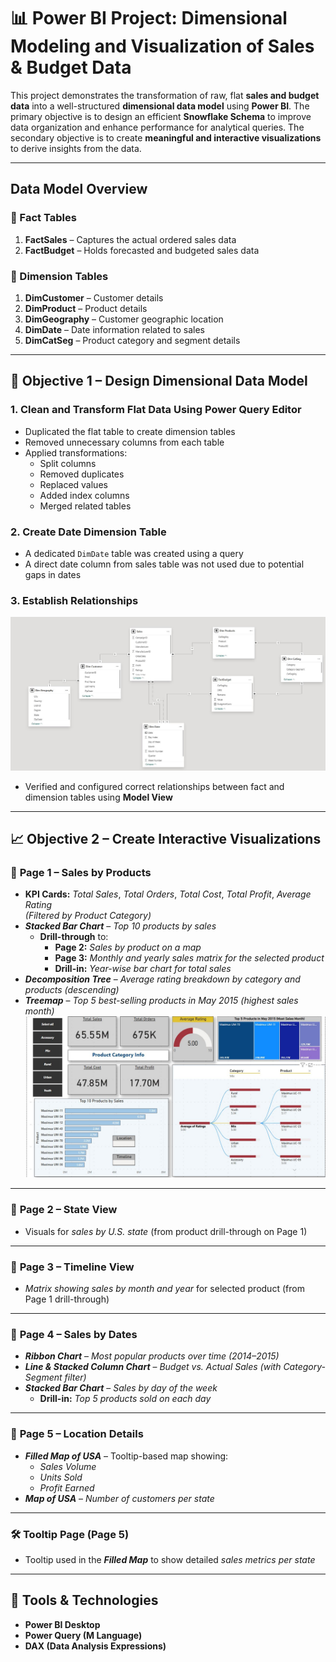 # 📊 Power BI Project: Dimensional Modeling and Visualization of Sales & Budget Data

This project demonstrates the transformation of raw, flat **sales and budget data** into a well-structured **dimensional data model** using **Power BI**. The primary objective is to design an efficient **Snowflake Schema** to improve data organization and enhance performance for analytical queries. The secondary objective is to create **meaningful and interactive visualizations** to derive insights from the data.

---

##  Data Model Overview

### 🔸 Fact Tables

1. **FactSales** – Captures the actual ordered sales data  
2. **FactBudget** – Holds forecasted and budgeted sales data  

### 🔹 Dimension Tables

1. **DimCustomer** – Customer details  
2. **DimProduct** – Product details  
3. **DimGeography** – Customer geographic location  
4. **DimDate** – Date information related to sales  
5. **DimCatSeg** – Product category and segment details  

---

## 🎯 Objective 1 – Design Dimensional Data Model

### 1. Clean and Transform Flat Data Using Power Query Editor

- Duplicated the flat table to create dimension tables  
- Removed unnecessary columns from each table  
- Applied transformations:  
  - Split columns  
  - Removed duplicates  
  - Replaced values  
  - Added index columns  
  - Merged related tables  

### 2. Create Date Dimension Table

- A dedicated `DimDate` table was created using a query  
- A direct date column from sales table was not used due to potential gaps in dates  

### 3. Establish Relationships
![Data Model](https://github.com/TiranB/Dimensional-Modeling/blob/main/Logical%20Data%20Model.JPG)
- Verified and configured correct relationships between fact and dimension tables using **Model View**

---

## 📈 Objective 2 – Create Interactive Visualizations

### 📄 **Page 1 – Sales by Products**

- **KPI Cards:** *Total Sales*, *Total Orders*, *Total Cost*, *Total Profit*, *Average Rating*  
  *(Filtered by Product Category)*  
- **_Stacked Bar Chart_** – *Top 10 products by sales*  
  - **Drill-through** to:
    - **Page 2:** *Sales by product on a map*  
    - **Page 3:** *Monthly and yearly sales matrix for the selected product*  
    - **Drill-in:** *Year-wise bar chart for total sales*  
- **_Decomposition Tree_** – *Average rating breakdown by category and products (descending)*  
- **_Treemap_** – *Top 5 best-selling products in May 2015 (highest sales month)*
![sales by Products](https://github.com/TiranB/Dimensional-Modeling/blob/main/Sales%20by%20Products.JPG)
---

### 📄 **Page 2 – State View**

- Visuals for *sales by U.S. state* (from product drill-through on Page 1)

---

### 📄 **Page 3 – Timeline View**

- *Matrix showing sales by month and year* for selected product (from Page 1 drill-through)

---

### 📄 **Page 4 – Sales by Dates**

- **_Ribbon Chart_** – *Most popular products over time (2014–2015)*  
- **_Line & Stacked Column Chart_** – *Budget vs. Actual Sales (with Category-Segment filter)*  
- **_Stacked Bar Chart_** – *Sales by day of the week*  
  - **Drill-in:** *Top 5 products sold on each day*

---

### 📄 **Page 5 – Location Details**

- **_Filled Map of USA_** – Tooltip-based map showing:
  - *Sales Volume*  
  - *Units Sold*  
  - *Profit Earned*  
- **_Map of USA_** – *Number of customers per state*

---

### 🛠 **Tooltip Page (Page 5)**

- Tooltip used in the **_Filled Map_** to show detailed *sales metrics per state*

---

## 🧰 Tools & Technologies

- **Power BI Desktop**
- **Power Query (M Language)**
- **DAX (Data Analysis Expressions)**



      
      

        


      

      
